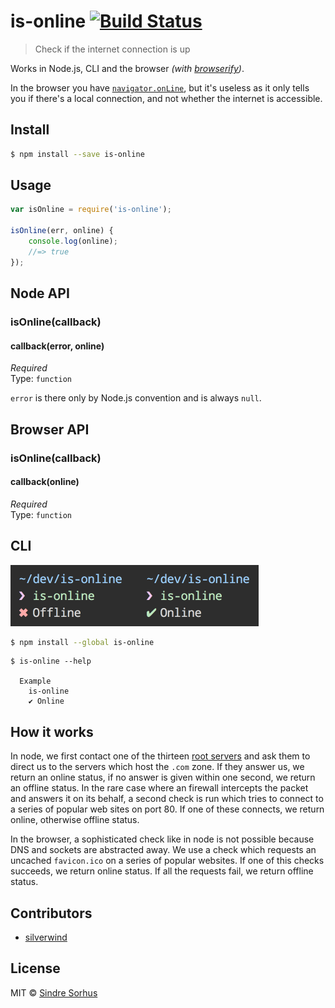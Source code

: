 # is-online [![Build Status](https://travis-ci.org/sindresorhus/is-online.svg?branch=master)](https://travis-ci.org/sindresorhus/is-online)

> Check if the internet connection is up

Works in Node.js, CLI and the browser *(with [browserify](http://browserify.org))*.

In the browser you have [`navigator.onLine`](https://developer.mozilla.org/en-US/docs/Web/API/NavigatorOnLine.onLine), but it's useless as it only tells you if there's a local connection, and not whether the internet is accessible.


## Install

```sh
$ npm install --save is-online
```


## Usage

```js
var isOnline = require('is-online');

isOnline(err, online) {
	console.log(online);
	//=> true
});
```


## Node API

### isOnline(callback)

#### callback(error, online)

*Required*  
Type: `function`

`error` is there only by Node.js convention and is always `null`.


## Browser API

### isOnline(callback)

#### callback(online)

*Required*  
Type: `function`


## CLI

<img src="screenshot.png" width="397">

```sh
$ npm install --global is-online
```

```
$ is-online --help

  Example
    is-online
    ✔︎ Online
```


## How it works

In node, we first contact one of the thirteen [root servers](https://www.iana.org/domains/root/servers) and ask them to direct us to the servers which host the `.com` zone. If they answer us, we return an online status, if no answer is given within one second, we return an offline status. In the rare case where an firewall intercepts the packet and answers it on its behalf, a second check is run which tries to connect to a series of popular web sites on port 80. If one of these connects, we return online, otherwise offline status.

In the browser, a sophisticated check like in node is not possible because DNS and sockets are abstracted away. We use a check which requests an uncached `favicon.ico` on a series of popular websites. If one of this checks succeeds, we return online status. If all the requests fail, we return offline status.


## Contributors

- [silverwind](https://github.com/silverwind)


## License

MIT © [Sindre Sorhus](http://sindresorhus.com)
